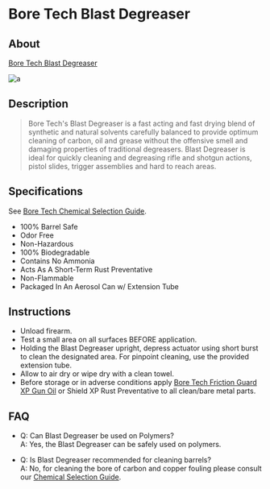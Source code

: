 # Bore Tech Blast Degreaser

## About

[Bore Tech Blast Degreaser](https://www.boretech.com/products/btcd-50015)

![a](https://github.com/CumpsD/second-brain/raw/main/assets/shooting/boretech/degreaser.jpg "a")

## Description

> Bore Tech's Blast Degreaser is a fast acting and fast drying blend of synthetic and natural solvents carefully balanced to provide optimum cleaning of carbon, oil and grease without the offensive smell and damaging properties of traditional degreasers. Blast Degreaser is ideal for quickly cleaning and degreasing rifle and shotgun actions, pistol slides, trigger assemblies and hard to reach areas.

## Specifications

See [Bore Tech Chemical Selection Guide](https://github.com/CumpsD/second-brain/raw/main/assets/shooting/boretech/Chemical-Selection-Guide.pdf).

* 100% Barrel Safe
* Odor Free
* Non-Hazardous
* 100% Biodegradable
* Contains No Ammonia
* Acts As A Short-Term Rust Preventative
* Non-Flammable
* Packaged In An Aerosol Can w/ Extension Tube

## Instructions

* Unload firearm.
* Test a small area on all surfaces BEFORE application.
* Holding the Blast Degreaser upright, depress actuator using short burst to clean the designated area. For pinpoint cleaning, use the provided extension tube.
* Allow to air dry or wipe dry with a clean towel.
* Before storage or in adverse conditions apply [Bore Tech Friction Guard XP Gun Oil](https://github.com/CumpsD/second-brain/blob/main/Shooting/Cleaning/Bore%20Tech%20Friction%20Guard%20XP%20Gun%20Oil.md) or Shield XP Rust Preventative to all clean/bare metal parts.

## FAQ

* Q: Can Blast Degreaser be used on Polymers? \
  A: Yes, the Blast Degreaser can be safely used on polymers.

* Q: Is Blast Degreaser recommended for cleaning barrels? \
  A: No, for cleaning the bore of carbon and copper fouling please consult our [Chemical Selection Guide](https://github.com/CumpsD/second-brain/raw/main/assets/shooting/boretech/Chemical-Selection-Guide.pdf).
